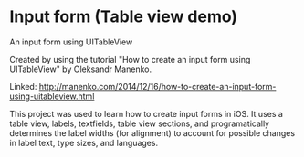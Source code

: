# Input form (Table view demo)
An input form using UITableView

Created by using the tutorial "How to create an input form using UITableView" by Oleksandr Manenko.

Linked: http://manenko.com/2014/12/16/how-to-create-an-input-form-using-uitableview.html

This project was used to learn how to create input forms in iOS. It uses a table view, labels, textfields, table view sections, and programatically determines the label widths (for alignment) to account for possible changes in label text, type sizes, and languages. 
